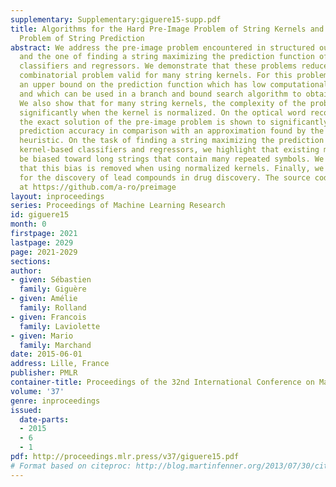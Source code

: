 ```yaml
---
supplementary: Supplementary:giguere15-supp.pdf
title: Algorithms for the Hard Pre-Image Problem of String Kernels and the General
  Problem of String Prediction
abstract: We address the pre-image problem encountered in structured output prediction
  and the one of finding a string maximizing the prediction function of various kernel-based
  classifiers and regressors. We demonstrate that these problems reduce to a common
  combinatorial problem valid for many string kernels. For this problem, we propose
  an upper bound on the prediction function which has low computational complexity
  and which can be used in a branch and bound search algorithm to obtain optimal solutions.
  We also show that for many string kernels, the complexity of the problem increases
  significantly when the kernel is normalized. On the optical word recognition task,
  the exact solution of the pre-image problem is shown to significantly improve the
  prediction accuracy in comparison with an approximation found by the best known
  heuristic. On the task of finding a string maximizing the prediction function of
  kernel-based classifiers and regressors, we highlight that existing methods can
  be biased toward long strings that contain many repeated symbols. We demonstrate
  that this bias is removed when using normalized kernels. Finally, we present results
  for the discovery of lead compounds in drug discovery. The source code can be found
  at https://github.com/a-ro/preimage
layout: inproceedings
series: Proceedings of Machine Learning Research
id: giguere15
month: 0
firstpage: 2021
lastpage: 2029
page: 2021-2029
sections: 
author:
- given: Sébastien
  family: Giguère
- given: Amélie
  family: Rolland
- given: Francois
  family: Laviolette
- given: Mario
  family: Marchand
date: 2015-06-01
address: Lille, France
publisher: PMLR
container-title: Proceedings of the 32nd International Conference on Machine Learning
volume: '37'
genre: inproceedings
issued:
  date-parts:
  - 2015
  - 6
  - 1
pdf: http://proceedings.mlr.press/v37/giguere15.pdf
# Format based on citeproc: http://blog.martinfenner.org/2013/07/30/citeproc-yaml-for-bibliographies/
---
```

